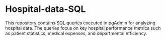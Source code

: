 # Hospital-data-SQL
This repository contains SQL queries executed in pgAdmin for analyzing hospital data. The queries focus on key hospital performance metrics such as patient statistics, medical expenses, and departmental efficiency.










